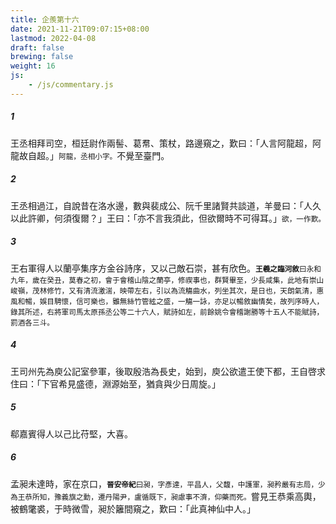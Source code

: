 ```yaml
---
title: 企羨第十六
date: 2021-11-21T09:07:15+08:00
lastmod: 2022-04-08
draft: false
brewing: false
weight: 16
js:
    - /js/commentary.js
---
```


##### 1

王丞相拜司空，桓廷尉作兩髻、葛帬、策杖，路邊窺之，歎曰：「人言阿龍超，阿龍故自超。」<small>阿龍，丞相小字。</small>不覺至臺門。

##### 2

王丞相過江，自說昔在洛水邊，數與裴成公、阮千里諸賢共談道，羊曼曰：「人久以此許卿，何須復爾？」王曰：「亦不言我須此，但欲爾時不可得耳。」<small>欲，一作歎。</small>

##### 3

王右軍得人以蘭亭集序方金谷詩序，又以己敵石崇，甚有欣色。<small>**王羲之臨河敘**曰永和九年，歲在癸丑，莫春之初，會于會稽山陰之蘭亭，修禊事也，群賢畢至，少長咸集，此地有崇山峻嶺，茂林修竹，又有清流激湍，映帶左右，引以為流觴曲水，列坐其次，是日也，天朗氣清，惠風和暢，娛目騁懷，信可樂也，雖無絲竹管絃之盛，一觴一詠，亦足以暢敘幽情矣，故列序時人，錄其所述，右將軍司馬太原孫丞公等二十六人，賦詩如左，前餘姚令會稽謝勝等十五人不能賦詩，罰酒各三斗。</small>

##### 4

王司州先為庾公記室參軍，後取殷浩為長史，始到，庾公欲遣王使下都，王自啓求住曰：「下官希見盛德，淵源始至，猶貪與少日周旋。」

##### 5

郗嘉賓得人以己比苻堅，大喜。

##### 6

孟昶未達時，家在京口，<small>**晉安帝紀**曰昶，字彥達，平昌人，父馥，中護軍，昶矜嚴有志局，少為王恭所知，豫義旗之勳，遷丹陽尹，盧循既下，昶慮事不濟，仰藥而死。</small>嘗見王恭乘高輿，被鶴氅裘，于時微雪，昶於籬間窺之，歎曰：「此真神仙中人。」